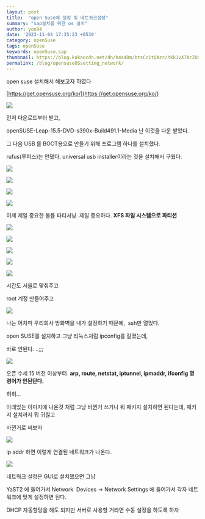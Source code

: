 ```yaml
---
layout: post
title:  "open Suse에 설정 및 네트워크설정"
summary: "sap설치를 위한 os 설치"
author: yoo94
date: '2023-11-04 17:35:23 +0530'
category: openSuse
tags: openSuse
keywords: openSuse,sap
thumbnail: https://blog.kakaocdn.net/dn/b4s4Dm/btsCc1tQAzr/hkkJvX7AcZUa3A1kzHZXWK/img.png
permalink: /blog/opensuseOSsetting_network/
---
```



open suse 설치해서 해보고자 하였다 

[https://get.opensuse.org/ko/](https://get.opensuse.org/ko/)


![](https://blog.kakaocdn.net/dn/b4s4Dm/btsCc1tQAzr/hkkJvX7AcZUa3A1kzHZXWK/img.png)



먼저 다운로드부터 받고, 

openSUSE-Leap-15.5-DVD-s390x-Build491.1-Media 난 이것을 다운 받았다.



그 다음 USB 를 BOOT용으로 만들기 위해 프로그램 하나를 설치했다. 

rufus(루퍼스)는 안됐다.
universal usb installer이라는 것을 설치해서 구웠다.

![](https://blog.kakaocdn.net/dn/wwQ6O/btsB6OP5nwy/F4BENGOUTy5iC6r5dPO5Zk/img.webp)



![](https://blog.kakaocdn.net/dn/bobwZm/btsB6vXanO0/DxFyjqWdZC2fLrEWBgg0Rk/img.png)



![](https://blog.kakaocdn.net/dn/bo4OUm/btsB7dhFYpA/qrXY5FTbGArcQKroOdRz9K/img.png)


![](https://blog.kakaocdn.net/dn/Am0BS/btsCawOpVlz/gVZOAxHykk0r3c0Ryv72W1/img.png)



이제 제일 중요한 볼륨 파티셔닝. 제일 중요하다. **XFS 파일 시스템으로 파티션**



![](https://blog.kakaocdn.net/dn/Ovu3S/btsCbc97R4H/0H28kKnd9Ez2TquEBrQBU1/img.png)

![](https://blog.kakaocdn.net/dn/vV8D0/btsB5BXVE36/Fis3yuTED7qva6SazALT6K/img.png)

![](https://blog.kakaocdn.net/dn/Cy91U/btsB7UWBxTK/J2Stfrss3YmGkR9nbztpX0/img.png)



![](https://blog.kakaocdn.net/dn/rDdTt/btsB5VB82Th/bPHxjNS0llFmChwddqNZ71/img.png)

![](https://blog.kakaocdn.net/dn/92MKT/btsB5XtdkYs/exkdZLJK0kLc1Jjjzbi6H1/img.png)


시간도 서울로 맞춰주고

root 계정 만들어주고



![](https://blog.kakaocdn.net/dn/yG382/btsB4Q2bu52/LyX22ElFKbWx718nkkDQeK/img.png)



나는 어차피 우리회사 방화벽을 내가 설정하기 때문에,  ssh만 열었다. 

open SUSE를 설치하고 그냥 리눅스처럼 ipconfig를 갈겼는데,

바로 안된다. ..;;; 

![](https://blog.kakaocdn.net/dn/bmkn09/btsB6gsq8HQ/t8GaQxWcWYdzP2kZGY6gs0/img.png)



오픈 수세 15 버전 이상부터  **arp, route, netstat, iptunnel, ipmaddr, ifconfig 명령어가 안된단다.**

허허... 

  

아래있는 이미지에 나온것 처럼 그냥 바뀐거 쓰거나 뭐 패키지 설치하면 된다는데, 패키지 설치까지 뭐 귀찮고

바뀐거로 써보자

![](https://blog.kakaocdn.net/dn/dBDIpL/btsB7et7vfL/rAhxV7esdhsCIy5BZjKMMk/img.png)

ip addr 하면 이렇게 연결된 네트워크가 나온다. 

![](https://blog.kakaocdn.net/dn/bfb0rs/btsB7TwACRa/NCRmXK3ytvlkIE0RR9TqZk/img.png)



네트워크 설정은 GUI로 설치했으면 그냥 

YaST2 에 들어가서 Network  Devices -> Network Settings 에 들어가서 각자 네트워크에 맞게 설정하면 된다.

DHCP 자동할당을 해도 되지만 서버로 사용할 거라면 수동 설정을 하도록 하자

